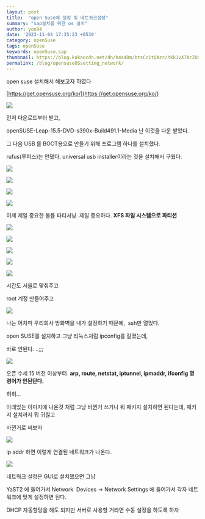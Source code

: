 ```yaml
---
layout: post
title:  "open Suse에 설정 및 네트워크설정"
summary: "sap설치를 위한 os 설치"
author: yoo94
date: '2023-11-04 17:35:23 +0530'
category: openSuse
tags: openSuse
keywords: openSuse,sap
thumbnail: https://blog.kakaocdn.net/dn/b4s4Dm/btsCc1tQAzr/hkkJvX7AcZUa3A1kzHZXWK/img.png
permalink: /blog/opensuseOSsetting_network/
---
```



open suse 설치해서 해보고자 하였다 

[https://get.opensuse.org/ko/](https://get.opensuse.org/ko/)


![](https://blog.kakaocdn.net/dn/b4s4Dm/btsCc1tQAzr/hkkJvX7AcZUa3A1kzHZXWK/img.png)



먼저 다운로드부터 받고, 

openSUSE-Leap-15.5-DVD-s390x-Build491.1-Media 난 이것을 다운 받았다.



그 다음 USB 를 BOOT용으로 만들기 위해 프로그램 하나를 설치했다. 

rufus(루퍼스)는 안됐다.
universal usb installer이라는 것을 설치해서 구웠다.

![](https://blog.kakaocdn.net/dn/wwQ6O/btsB6OP5nwy/F4BENGOUTy5iC6r5dPO5Zk/img.webp)



![](https://blog.kakaocdn.net/dn/bobwZm/btsB6vXanO0/DxFyjqWdZC2fLrEWBgg0Rk/img.png)



![](https://blog.kakaocdn.net/dn/bo4OUm/btsB7dhFYpA/qrXY5FTbGArcQKroOdRz9K/img.png)


![](https://blog.kakaocdn.net/dn/Am0BS/btsCawOpVlz/gVZOAxHykk0r3c0Ryv72W1/img.png)



이제 제일 중요한 볼륨 파티셔닝. 제일 중요하다. **XFS 파일 시스템으로 파티션**



![](https://blog.kakaocdn.net/dn/Ovu3S/btsCbc97R4H/0H28kKnd9Ez2TquEBrQBU1/img.png)

![](https://blog.kakaocdn.net/dn/vV8D0/btsB5BXVE36/Fis3yuTED7qva6SazALT6K/img.png)

![](https://blog.kakaocdn.net/dn/Cy91U/btsB7UWBxTK/J2Stfrss3YmGkR9nbztpX0/img.png)



![](https://blog.kakaocdn.net/dn/rDdTt/btsB5VB82Th/bPHxjNS0llFmChwddqNZ71/img.png)

![](https://blog.kakaocdn.net/dn/92MKT/btsB5XtdkYs/exkdZLJK0kLc1Jjjzbi6H1/img.png)


시간도 서울로 맞춰주고

root 계정 만들어주고



![](https://blog.kakaocdn.net/dn/yG382/btsB4Q2bu52/LyX22ElFKbWx718nkkDQeK/img.png)



나는 어차피 우리회사 방화벽을 내가 설정하기 때문에,  ssh만 열었다. 

open SUSE를 설치하고 그냥 리눅스처럼 ipconfig를 갈겼는데,

바로 안된다. ..;;; 

![](https://blog.kakaocdn.net/dn/bmkn09/btsB6gsq8HQ/t8GaQxWcWYdzP2kZGY6gs0/img.png)



오픈 수세 15 버전 이상부터  **arp, route, netstat, iptunnel, ipmaddr, ifconfig 명령어가 안된단다.**

허허... 

  

아래있는 이미지에 나온것 처럼 그냥 바뀐거 쓰거나 뭐 패키지 설치하면 된다는데, 패키지 설치까지 뭐 귀찮고

바뀐거로 써보자

![](https://blog.kakaocdn.net/dn/dBDIpL/btsB7et7vfL/rAhxV7esdhsCIy5BZjKMMk/img.png)

ip addr 하면 이렇게 연결된 네트워크가 나온다. 

![](https://blog.kakaocdn.net/dn/bfb0rs/btsB7TwACRa/NCRmXK3ytvlkIE0RR9TqZk/img.png)



네트워크 설정은 GUI로 설치했으면 그냥 

YaST2 에 들어가서 Network  Devices -> Network Settings 에 들어가서 각자 네트워크에 맞게 설정하면 된다.

DHCP 자동할당을 해도 되지만 서버로 사용할 거라면 수동 설정을 하도록 하자

